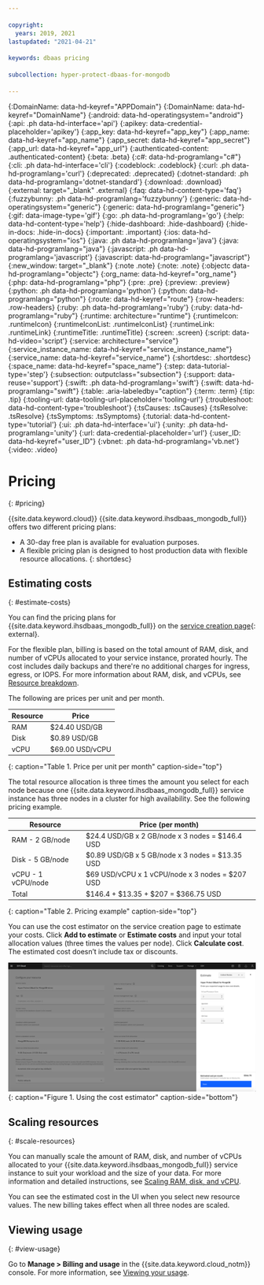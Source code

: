 ```yaml
---

copyright:
  years: 2019, 2021
lastupdated: "2021-04-21"

keywords: dbaas pricing

subcollection: hyper-protect-dbaas-for-mongodb

---
```


{:DomainName: data-hd-keyref="APPDomain"}
{:DomainName: data-hd-keyref="DomainName"}
{:android: data-hd-operatingsystem="android"}
{:api: .ph data-hd-interface='api'}
{:apikey: data-credential-placeholder='apikey'}
{:app_key: data-hd-keyref="app_key"}
{:app_name: data-hd-keyref="app_name"}
{:app_secret: data-hd-keyref="app_secret"}
{:app_url: data-hd-keyref="app_url"}
{:authenticated-content: .authenticated-content}
{:beta: .beta}
{:c#: data-hd-programlang="c#"}
{:cli: .ph data-hd-interface='cli'}
{:codeblock: .codeblock}
{:curl: .ph data-hd-programlang='curl'}
{:deprecated: .deprecated}
{:dotnet-standard: .ph data-hd-programlang='dotnet-standard'}
{:download: .download}
{:external: target="_blank" .external}
{:faq: data-hd-content-type='faq'}
{:fuzzybunny: .ph data-hd-programlang='fuzzybunny'}
{:generic: data-hd-operatingsystem="generic"}
{:generic: data-hd-programlang="generic"}
{:gif: data-image-type='gif'}
{:go: .ph data-hd-programlang='go'}
{:help: data-hd-content-type='help'}
{:hide-dashboard: .hide-dashboard}
{:hide-in-docs: .hide-in-docs}
{:important: .important}
{:ios: data-hd-operatingsystem="ios"}
{:java: .ph data-hd-programlang='java'}
{:java: data-hd-programlang="java"}
{:javascript: .ph data-hd-programlang='javascript'}
{:javascript: data-hd-programlang="javascript"}
{:new_window: target="_blank"}
{:note .note}
{:note: .note}
{:objectc data-hd-programlang="objectc"}
{:org_name: data-hd-keyref="org_name"}
{:php: data-hd-programlang="php"}
{:pre: .pre}
{:preview: .preview}
{:python: .ph data-hd-programlang='python'}
{:python: data-hd-programlang="python"}
{:route: data-hd-keyref="route"}
{:row-headers: .row-headers}
{:ruby: .ph data-hd-programlang='ruby'}
{:ruby: data-hd-programlang="ruby"}
{:runtime: architecture="runtime"}
{:runtimeIcon: .runtimeIcon}
{:runtimeIconList: .runtimeIconList}
{:runtimeLink: .runtimeLink}
{:runtimeTitle: .runtimeTitle}
{:screen: .screen}
{:script: data-hd-video='script'}
{:service: architecture="service"}
{:service_instance_name: data-hd-keyref="service_instance_name"}
{:service_name: data-hd-keyref="service_name"}
{:shortdesc: .shortdesc}
{:space_name: data-hd-keyref="space_name"}
{:step: data-tutorial-type='step'}
{:subsection: outputclass="subsection"}
{:support: data-reuse='support'}
{:swift: .ph data-hd-programlang='swift'}
{:swift: data-hd-programlang="swift"}
{:table: .aria-labeledby="caption"}
{:term: .term}
{:tip: .tip}
{:tooling-url: data-tooling-url-placeholder='tooling-url'}
{:troubleshoot: data-hd-content-type='troubleshoot'}
{:tsCauses: .tsCauses}
{:tsResolve: .tsResolve}
{:tsSymptoms: .tsSymptoms}
{:tutorial: data-hd-content-type='tutorial'}
{:ui: .ph data-hd-interface='ui'}
{:unity: .ph data-hd-programlang='unity'}
{:url: data-credential-placeholder='url'}
{:user_ID: data-hd-keyref="user_ID"}
{:vbnet: .ph data-hd-programlang='vb.net'}
{:video: .video}


# Pricing
{: #pricing}

{{site.data.keyword.cloud}} {{site.data.keyword.ihsdbaas_mongodb_full}} offers two different pricing plans:
- A 30-day free plan is available for evaluation purposes.
- A flexible pricing plan is designed to host production data with flexible resource allocations.
{: shortdesc}

## Estimating costs
{: #estimate-costs}

You can find the pricing plans for {{site.data.keyword.ihsdbaas_mongodb_full}} on the [service creation page](https://cloud.ibm.com/catalog/services/hyper-protect-dbaas-for-mongodb){: external}.

For the flexible plan, billing is based on the total amount of RAM, disk, and number of vCPUs allocated to your service instance, prorated hourly. The cost includes daily backups and there're no additional charges for ingress, egress, or IOPS. For more information about RAM, disk, and vCPUs, see [Resource breakdown](/docs/hyper-protect-dbaas-for-mongodb?topic=hyper-protect-dbaas-for-mongodb-resources-scaling#resources-breakdown).

The following are prices per unit and per month.

Resource | Price
----------|-----------
RAM | $24.40 USD/GB
Disk | $0.89 USD/GB
vCPU | $69.00 USD/vCPU
{: caption="Table 1. Price per unit per month" caption-side="top"}

The total resource allocation is three times the amount you select for each node because one {{site.data.keyword.ihsdbaas_mongodb_full}} service instance has three nodes in a cluster for high availability. See the following pricing example.

Resource | Price (per month)
----------|-----------
RAM - 2 GB/node | $24.4 USD/GB x 2 GB/node x 3 nodes = $146.4 USD
Disk - 5 GB/node | $0.89 USD/GB x 5 GB/node x 3 nodes = $13.35 USD
vCPU - 1 vCPU/node | $69 USD/vCPU x 1 vCPU/node x 3 nodes = $207 USD
Total | $146.4 + $13.35 + $207 = $366.75 USD
{: caption="Table 2. Pricing example" caption-side="top"}

You can use the cost estimator on the service creation page to estimate your costs. Click **Add to estimate** or **Estimate costs** and input your total allocation values (three times the values per node). Click **Calculate cost**. The estimated cost doesn’t include tax or discounts.

![Using the cost estimator](images/mongodb-pricing.png "Using the cost estimator"){: caption="Figure 1. Using the cost estimator" caption-side="bottom"}

## Scaling resources
{: #scale-resources}

You can manually scale the amount of RAM, disk, and number of vCPUs allocated to your {{site.data.keyword.ihsdbaas_mongodb_full}} service instance to suit your workload and the size of your data. For more information and detailed instructions, see [Scaling RAM, disk, and vCPU](/docs/hyper-protect-dbaas-for-mongodb?topic=hyper-protect-dbaas-for-mongodb-resources-scaling).

You can see the estimated cost in the UI when you select new resource values. The new billing takes effect when all three nodes are scaled.

## Viewing usage
{: #view-usage}

Go to **Manage > Billing and usage** in the {{site.data.keyword.cloud_notm}} console. For more information, see [Viewing your usage](/docs/billing-usage?topic=billing-usage-viewingusage).
